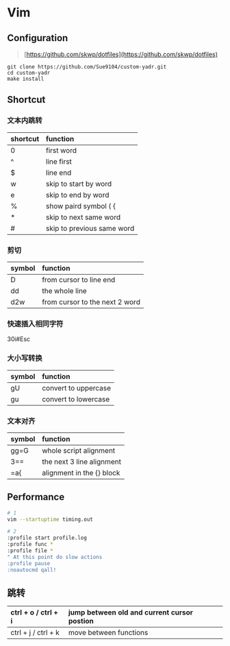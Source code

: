 # Vim

## Configuration

> [https://github.com/skwp/dotfiles](https://github.com/skwp/dotfiles)

```text
git clone https://github.com/Sue9104/custom-yadr.git
cd custom-yadr
make install
```

## Shortcut

### 文本内跳转

| shortcut | function |
| :--- | :--- |
| 0 | first word |
| ^ | line first |
| $ | line end |
| w | skip to start by word |
| e | skip to end by word |
| % | show paird symbol \( { |
| \* | skip to next same word |
| \# | skip to previous same word |

### 剪切

| symbol | function |
| :--- | :--- |
| D | from cursor to line end |
| dd | the whole line |
| d2w | from cursor to the next 2 word |

### 快速插入相同字符

30i\#Esc

### 大小写转换

| symbol | function |
| :--- | :--- |
| gU | convert to uppercase |
| gu | convert to lowercase |

### 文本对齐

| symbol | function |
| :--- | :--- |
| gg=G | whole script alignment |
| 3== | the next 3 line alignment |
| =a{ | alignment in the {} block |

## Performance

```bash
# 1
vim --startuptime timing.out

# 2
:profile start profile.log
:profile func *
:profile file *
" At this point do slow actions
:profile pause
:noautocmd qall!
```

## 跳转

| ctrl + o /  ctrl + i | jump between old and current cursor postion |
| :--- | :--- |
| ctrl + j / ctrl + k | move between functions |

